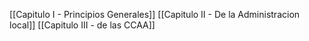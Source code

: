 [[Capitulo I - Principios Generales]]
[[Capitulo II - De la Administracion local]]
[[Capitulo III - de las CCAA]]
